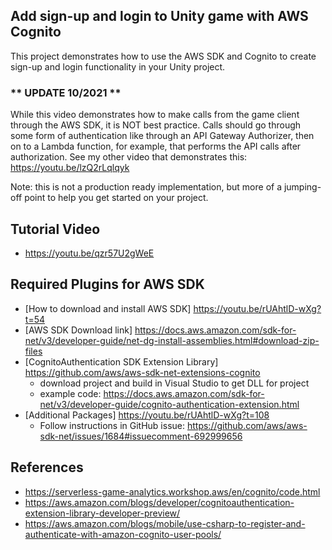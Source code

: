 ## Add sign-up and login to Unity game with AWS Cognito

This project demonstrates how to use the AWS SDK and Cognito to create sign-up and login functionality in your Unity project. 

### ** UPDATE 10/2021 ** 
While this video demonstrates how to make calls from the game client through the AWS SDK, it is NOT best practice.  Calls should go through some form of authentication like through an API Gateway Authorizer, then on to a Lambda function, for example, that performs the API calls after authorization.  See my other video that demonstrates this: https://youtu.be/lzQ2rLqlqyk

Note: this is not a production ready implementation, but more of a jumping-off point to help you get started on your project.

## Tutorial Video  

* https://youtu.be/qzr57U2gWeE

## Required Plugins for AWS SDK  

* [How to download and install AWS SDK] https://youtu.be/rUAhtlD-wXg?t=54 
* [AWS SDK Download link] https://docs.aws.amazon.com/sdk-for-net/v3/developer-guide/net-dg-install-assemblies.html#download-zip-files
* [CognitoAuthentication SDK Extension Library] https://github.com/aws/aws-sdk-net-extensions-cognito
    * download project and build in Visual Studio to get DLL for project
    * example code: https://docs.aws.amazon.com/sdk-for-net/v3/developer-guide/cognito-authentication-extension.html
* [Additional Packages] https://youtu.be/rUAhtlD-wXg?t=108
    * Follow instructions in GitHub issue: https://github.com/aws/aws-sdk-net/issues/1684#issuecomment-692999656
    
    
## References
* https://serverless-game-analytics.workshop.aws/en/cognito/code.html
* https://aws.amazon.com/blogs/developer/cognitoauthentication-extension-library-developer-preview/
* https://aws.amazon.com/blogs/mobile/use-csharp-to-register-and-authenticate-with-amazon-cognito-user-pools/
